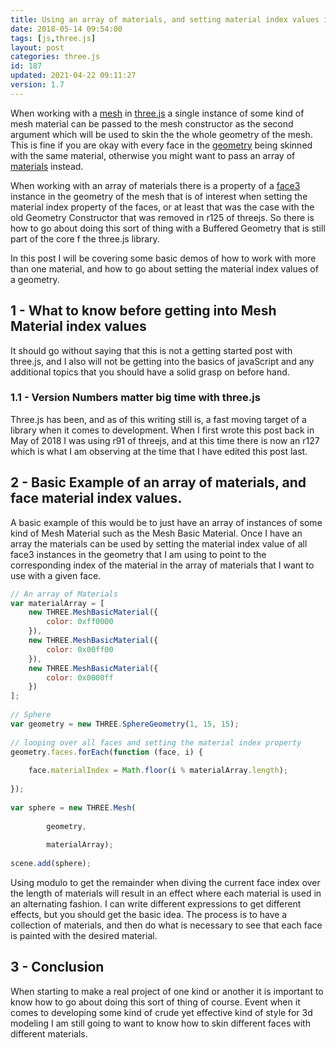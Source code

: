 ```yaml
---
title: Using an array of materials, and setting material index values in three.js
date: 2018-05-14 09:54:00
tags: [js,three.js]
layout: post
categories: three.js
id: 187
updated: 2021-04-22 09:11:27
version: 1.7
---
```


When working with a [mesh](/2018/05/04/threejs-mesh/) in [three.js](https://threejs.org/) a single instance of some kind of mesh material can be passed to the mesh constructor as the second argument which will be used to skin the the whole geometry of the mesh. This is fine if you are okay with every face in the [geometry](/2018/04/14/threejs-geometry/) being skinned with the same material, otherwise you might want to pass an array of [materials](/2018/04/30/threejs-materials/) instead. 

When working with an array of materials there is a property of a [face3](/2018/05/11/threejs-face3/) instance in the geometry of the mesh that is of interest when setting the material index property of the faces, or at least that was the case with the old Geometry Constructor that was removed in r125 of threejs. So there is how to go about doing this sort of thing with a Buffered Geometry that is still part of the core f the three.js library.

In this post I will be covering some basic demos of how to work with more than one material, and how to go about setting the material index values of a geometry.

<!-- more -->

## 1 - What to know before getting into Mesh Material index values

It should go without saying that this is not a getting started post with three.js, and I also will not be getting into the basics of javaScript and any additional topics that you should have a solid grasp on before hand.

### 1.1 - Version Numbers matter big time with three.js

Three.js has been, and as of this writing still is, a fast moving target of a library when it comes to development. When I first wrote this post back in May of 2018 I was using r91 of threejs, and at this time there is now an r127 which is what I am observing at the time that I have edited this post last.

## 2 - Basic Example of an array of materials, and face material index values.

A basic example of this would be to just have an array of instances of some kind of Mesh Material such as the Mesh Basic Material. Once I have an array the materials can be used by setting the material index value of all face3 instances in the geometry that I am using to point to the corresponding index of the material in the array of materials that I want to use with a given face.

```js
// An array of Materials
var materialArray = [
    new THREE.MeshBasicMaterial({
        color: 0xff0000
    }),
    new THREE.MeshBasicMaterial({
        color: 0x00ff00
    }),
    new THREE.MeshBasicMaterial({
        color: 0x0000ff
    })
];
 
// Sphere
var geometry = new THREE.SphereGeometry(1, 15, 15);
 
// looping over all faces and setting the material index property
geometry.faces.forEach(function (face, i) {
 
    face.materialIndex = Math.floor(i % materialArray.length);
 
});
 
var sphere = new THREE.Mesh(
 
        geometry,
 
        materialArray);
 
scene.add(sphere);
```

Using modulo to get the remainder when diving the current face index over the length of materials will result in an effect where each material is used in an alternating fashion. I can write different expressions to get different effects, but you should get the basic idea. The process is to have a collection of materials, and then do what is necessary to see that each face is painted with the desired material.

## 3 - Conclusion

When starting to make a real project of one kind or another it is important to know how to go about doing this sort of thing of course. Event when it comes to developing some kind of crude yet effective kind of style for 3d modeling I am still going to want to know how to skin different faces with different materials.

